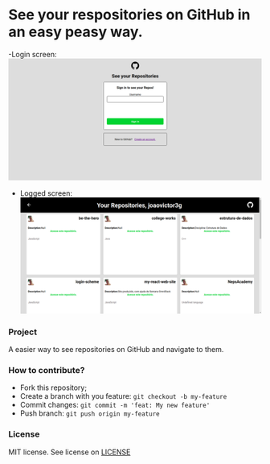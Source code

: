 # See your respositories on GitHub in an easy peasy way.

-Login screen:
![](assets/login.png)

- Logged screen:
![](assets/logado.png)

### Project
A easier way to see repositories on GitHub and navigate to them.

### How to contribute?
- Fork this repository;
- Create a branch with you feature: `git checkout -b my-feature`
- Commit changes: `git commit -m 'feat: My new feature'`
- Push branch: `git push origin my-feature`

### License 
MIT license. See license on [LICENSE](LICENSE)
